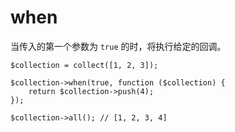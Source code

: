 # when

当传入的第一个参数为 `true` 的时，将执行给定的回调。

```
$collection = collect([1, 2, 3]);

$collection->when(true, function ($collection) {
    return $collection->push(4);
});

$collection->all(); // [1, 2, 3, 4]
```
